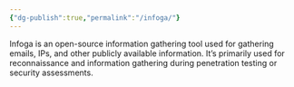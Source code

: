 ```yaml
---
{"dg-publish":true,"permalink":"/infoga/"}
---
```


Infoga is an open-source information gathering tool used for gathering emails, IPs, and other publicly available information. It’s primarily used for reconnaissance and information gathering during penetration testing or security assessments.